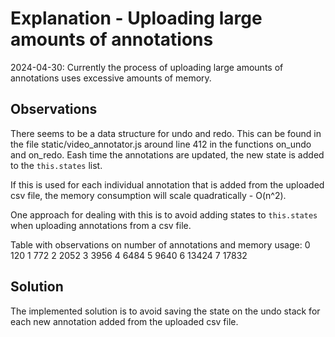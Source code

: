 # Explanation - Uploading large amounts of annotations

2024-04-30: Currently the process of uploading large amounts of annotations uses excessive amounts of memory.

## Observations

There seems to be a data structure for undo and redo. 
This can be found in the file static/video_annotator.js 
around line 412 in the functions on_undo and on_redo.
Eash time the annotations are updated, the new state is 
added to the `this.states` list.

If this is used for each individual annotation that is
added from the uploaded csv file, the memory consumption 
will scale quadratically - O(n^2).

One approach for dealing with this is to avoid adding 
states to `this.states` when uploading annotations
from a csv file.

Table with observations on number of annotations and memory usage:
0 120
1 772
2 2052
3 3956
4 6484
5 9640
6 13424
7 17832

## Solution

The implemented solution is to avoid saving the state on 
the undo stack for each new annotation added from the 
uploaded csv file.
